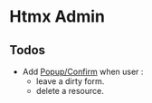 # Htmx Admin

## Todos

- Add [Popup/Confirm](https://sweetalert2.github.io) when user :
  - leave a dirty form.
  - delete a resource.
